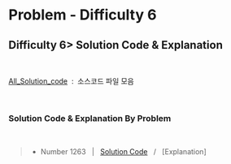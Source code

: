 # Problem - Difficulty 6

## Difficulty 6> Solution Code & Explanation
 <br>

 [All_Solution_code](.)&nbsp; :&nbsp;  소스코드 파일 모음

<br>

### Solution Code & Explanation By Problem

<br>



> - Number 1263  &nbsp; |  &nbsp; [Solution Code](./Number1263.java)  &nbsp; / &nbsp;  [Explanation]
